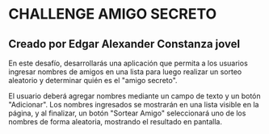 <h1> CHALLENGE AMIGO SECRETO</h1>
<h2> Creado por Edgar Alexander Constanza jovel</h2>
En este desafío, desarrollarás una aplicación que permita a los usuarios ingresar nombres de amigos en una lista para luego
realizar un sorteo aleatorio y determinar quién es el "amigo secreto".

El usuario deberá agregar nombres mediante un campo de texto y un botón "Adicionar". Los nombres ingresados se mostrarán en
una lista visible en la página, y al finalizar, un botón "Sortear Amigo" seleccionará uno de los nombres de forma aleatoria,
mostrando el resultado en pantalla.
